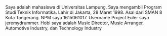 Saya adalah mahasiswa di Universitas Lampung. Saya mengambil Program Studi Teknik Informatika. Lahir di Jakarta, 28 Maret 1998. Asal dari SMAN 8 Kota Tangerang. NPM saya 1615061017. Username Project Euler saya jeremydrummer. Hobi saya adalah Music Director, Music Arranger, Automotive Industry, dan Technology Industry
